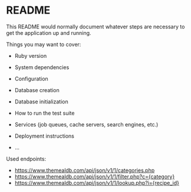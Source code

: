 # README

This README would normally document whatever steps are necessary to get the
application up and running.

Things you may want to cover:

* Ruby version

* System dependencies

* Configuration

* Database creation

* Database initialization

* How to run the test suite

* Services (job queues, cache servers, search engines, etc.)

* Deployment instructions

* ...


Used endpoints:

* https://www.themealdb.com/api/json/v1/1/categories.php
* https://www.themealdb.com/api/json/v1/1/filter.php?c={category}
* https://www.themealdb.com/api/json/v1/1/lookup.php?i={recipe_id}